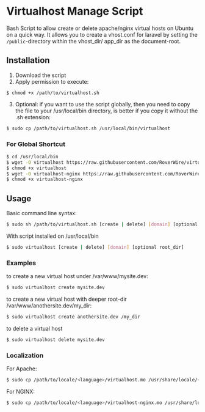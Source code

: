 Virtualhost Manage Script
===========

Bash Script to allow create or delete apache/nginx virtual hosts on Ubuntu on a quick way.
It allows you to create a vhost.conf for laravel by setting the `/public`-directory within the vhost_dir/ app_dir as the document-root. 

## Installation ##

1. Download the script
2. Apply permission to execute:

```
$ chmod +x /path/to/virtualhost.sh
```

3. Optional: if you want to use the script globally, then you need to copy the file to your /usr/local/bin directory, is better
if you copy it without the .sh extension:

```bash
$ sudo cp /path/to/virtualhost.sh /usr/local/bin/virtualhost
```

### For Global Shortcut ###

```bash
$ cd /usr/local/bin
$ wget -O virtualhost https://raw.githubusercontent.com/RoverWire/virtualhost/master/virtualhost.sh
$ chmod +x virtualhost
$ wget -O virtualhost-nginx https://raw.githubusercontent.com/RoverWire/virtualhost/master/virtualhost-nginx.sh
$ chmod +x virtualhost-nginx
```

## Usage ##

Basic command line syntax:

```bash
$ sudo sh /path/to/virtualhost.sh [create | delete] [domain] [optional root_dir]
```

With script installed on /usr/local/bin

```bash
$ sudo virtualhost [create | delete] [domain] [optional root_dir]
```

### Examples ###

to create a new virtual host under /var/www/mysite.dev:

```bash
$ sudo virtualhost create mysite.dev
```
to create a new virtual host with deeper root-dir /var/www/anothersite.dev/my_dir:

```bash
$ sudo virtualhost create anothersite.dev /my_dir
```
to delete a virtual host

```bash
$ sudo virtualhost delete mysite.dev
```

### Localization

For Apache:

```bash
$ sudo cp /path/to/locale/<language>/virtualhost.mo /usr/share/locale/<language>/LC_MESSAGES/
```

For NGINX:

```bash
$ sudo cp /path/to/locale/<language>/virtualhost-nginx.mo /usr/share/locale/<language>/LC_MESSAGES/
```

